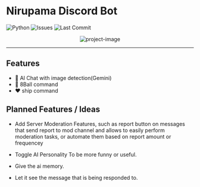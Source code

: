 # Nirupama Discord Bot

![Python](https://img.shields.io/badge/python-3.11+-blue?logo=python)
![Issues](https://img.shields.io/github/issues/Mistromy/Nirupama)
![Last Commit](https://img.shields.io/github/last-commit/Mistromy/Nirupama)


<p align="center"><img src="https://socialify.git.ci/Mistromy/Nirupama/image?custom_description=Fun+Util+Discord+bot+with+AI&amp;description=1&amp;font=Raleway&amp;forks=1&amp;language=1&amp;name=1&amp;owner=1&amp;pattern=Circuit+Board&amp;stargazers=1&amp;theme=Dark" alt="project-image"></p>

---

## Features

- 🤖 AI Chat with image detection(Gemini)
- 🎲 8Ball command
- ❤️ ship command

<!-- 
## Getting Started

1. **Clone the repo**
   ```sh
   git clone https://github.com/Mistromy/Nirupama.git
   cd Nirupama -->


## Planned Features / Ideas
- Add Server Moderation Features, such as report button on messages that send report to mod channel and allows to easily perform moderation tasks, or automate them based on report amount or frequencey

- Toggle AI Personality To be more funny or useful.
- Give the ai memory.
- Let it see the message that is being responded to.